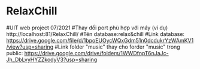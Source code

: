 #  RelaxChill
#UIT web project 07/2021
#Thay đổi port phù hợp với máy (ví dụ) http://localhost:81/RelaxChill/
#Tên database:relax&chill
#Link database: https://drive.google.com/file/d/1bpoEUOycWQxGdm51n0dcdukrYzWAmKV1/view?usp=sharing
#Link folder "music" thay cho forder "music" trong public: https://drive.google.com/drive/folders/1WWDfnpT6nJaJc-Jh_DbLvyHYZZkodyV3?usp=sharing
